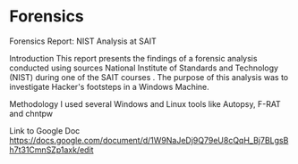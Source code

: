 # Forensics
Forensics Report: NIST Analysis at SAIT

Introduction
This report presents the findings of a forensic analysis conducted using sources National Institute of Standards and Technology (NIST) during one of the SAIT courses . The purpose of this analysis was to investigate Hacker's footsteps in a Windows Machine.

Methodology
I used several Windows and Linux tools like Autopsy, F-RAT and chntpw

Link to Google Doc
https://docs.google.com/document/d/1W9NaJeDj9Q79eU8cQqH_Bj7BLgsBh7t31CmnSZp1axk/edit
